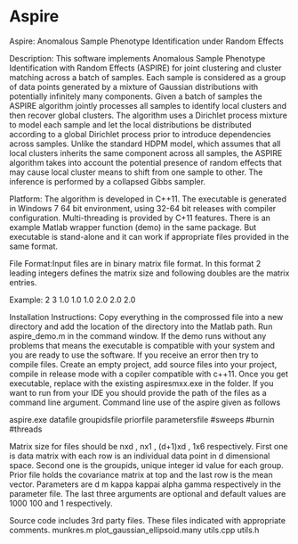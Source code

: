 Aspire
======

Aspire: Anomalous Sample Phenotype Identification under Random Effects

Description: This software implements Anomalous Sample Phenotype Identification with Random Effects (ASPIRE) for joint clustering and cluster matching across a batch of samples. Each sample is considered as a group of data points generated by a mixture of Gaussian distributions with potentially infinitely many components. Given a batch of samples the ASPIRE algorithm jointly processes all samples to identify local clusters and then recover global clusters. The algorithm uses a Dirichlet process mixture to model each sample and let the local distributions be distributed according to a global Dirichlet process prior to introduce dependencies across samples. Unlike the standard HDPM model, which assumes that all local clusters inherits the same component across all samples, the ASPIRE algorithm takes into account the potential presence of random effects that may cause local cluster means to shift from one sample to other. The inference is performed by a collapsed Gibbs sampler.  

Platform: The algorithm is developed in C++11. The executable is generated in Windows 7 64 bit environment, using 32-64 bit releases with compiler configuration. Multi-threading is provided by C+11 features. There is an example Matlab wrapper function (demo) in the same package. But executable is stand-alone and it can work if appropriate files provided in the same format. 

File Format:Input files are in binary matrix file format. In this format 2 leading integers defines the matrix size and following doubles are the matrix entries. 

Example: 
2 3
1.0 1.0 1.0
2.0 2.0 2.0

Installation Instructions: Copy everything in the comprossed file into a new directory and add the location of the directory into the Matlab path. Run aspire_demo.m in the command window. If the demo runs without any problems that means the executable is compatible with your system and you are ready to use the software. If you receive an error then try to compile files. Create an empty project, add source files into your project, compile in release mode with a copiler compatible with c++11. Once you get executable, replace with the existing aspiresmxx.exe in the folder. If you want to run from your IDE you should provide the path of the files as a command line argument. Command line use of the aspire given as follows

aspire.exe datafile groupidsfile priorfile parametersfile #sweeps #burnin #threads

Matrix size for files should be nxd , nx1 , (d+1)xd , 1x6 respectively.
First one is data matrix with each row is an individual data point in d dimensional space. 
Second one is the groupids, unique integer id value for each group.
Prior file holds the covariance matrix at top and the last row is the mean vector. 
Parameters are d m kappa kappai alpha gamma respectively in the parameter file.
The last three arguments are optional and default values are 1000 100 and 1 respectively.

Source code includes 3rd party files. These files indicated with appropriate comments. 
munkres.m 
plot_gaussian_ellipsoid.many
utils.cpp
utils.h
